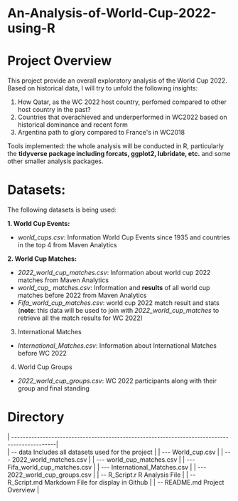 # An-Analysis-of-World-Cup-2022-using-R

# Project Overview

This project provide an overall exploratory analysis of the World Cup 2022. Based on historical data, I will try to unfold the following insights:

1. How Qatar, as the WC 2022 host country, perfomed compared to other host country in the past?
2. Countries that overachieved and underperformed in WC2022 based on historical dominance and recent form
3. Argentina path to glory compared to France's in WC2018

Tools implemented: the whole analysis will be conducted in R, particularly the **tidyverse package including forcats, ggplot2, lubridate, etc.** and some other smaller analysis packages.

# Datasets:

The following datasets is being used:

**1. World Cup Events:**
- *world_cups.csv*: Information World Cup Events since 1935 and countries in the top 4 from Maven Analytics

**2. World Cup Matches:**
- *2022_world_cup_matches.csv*: Information about world cup 2022 matches from Maven Analytics
- *world_cup_ matches.csv*: Information and **results** of all world cup matches before 2022 from Maven Analytics
- *Fifa_world_cup_matches.csv*: world cup 2022 match result and stats (**note**: this data will be used to join with *2022_world_cup_matches* to retrieve all the match results for WC 2022)

3. International Matches
- *International_Matches.csv*: Information about International Matches before WC 2022

4. World Cup Groups
- *2022_world_cup_groups.csv*: WC 2022 participants along with their group and final standing


# Directory

| ---------------------------------------------------------------------------------------------|        
|   -- data                                         Includes all datasets used for the project |
|     --- World_cup.csv                                                                        |
|     --- 2022_world_matches.csv                                                               |
|     --- world_cup_matches.csv                                                                |
|     --- Fifa_world_cup_matches.csv                                                           | 
|     --- International_Matches.csv                                                            |
|     --- 2022_world_cup_groups.csv                                                            |
|   -- R_Script.r                                   R Analysis File                            |
|   -- R_Script.md                                  Markdown File for display in Github        |
|   -- README.md                                    Project Overview                           |
